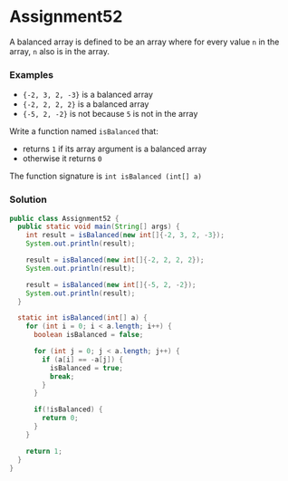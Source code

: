 # Assignment52

A balanced array is defined to be an array where for every value `n` in the array, `n` also is in the array.

### Examples

* `{­-2, 3, 2, -­3}` is a balanced array
* `{­-2, 2, 2, 2}` is a balanced array
* `{-­5, 2, -2}` is not because `5` is not in the array

Write a function named `isBalanced` that:

* returns `1` if its array argument is a balanced array
* otherwise it returns `0`

The function signature is `int isBalanced (int[] a)`

### Solution

```java
public class Assignment52 {
  public static void main(String[] args) {
    int result = isBalanced(new int[]{-2, 3, 2, -3});
    System.out.println(result);

    result = isBalanced(new int[]{-2, 2, 2, 2});
    System.out.println(result);

    result = isBalanced(new int[]{-5, 2, -2});
    System.out.println(result);
  }

  static int isBalanced(int[] a) {
    for (int i = 0; i < a.length; i++) {
      boolean isBalanced = false;

      for (int j = 0; j < a.length; j++) {
        if (a[i] == -a[j]) {
          isBalanced = true;
          break;
        }
      }

      if(!isBalanced) {
        return 0;
      }
    }

    return 1;
  }  
}
```
